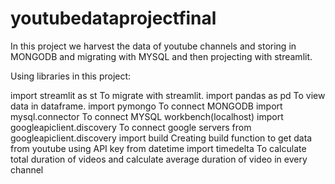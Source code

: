 # youtubedataprojectfinal

In this project we harvest the data of youtube channels and storing in MONGODB
and migrating with MYSQL and then projecting with streamlit.

Using libraries in this project:

import streamlit as st
  To migrate with streamlit.
import pandas as pd
  To view data in dataframe.
import pymongo
   To connect MONGODB
import mysql.connector
   To connect MYSQL workbench(localhost)
import googleapiclient.discovery
   To connect google servers
from googleapiclient.discovery import build
  Creating build function to get data from youtube using API key
from datetime import timedelta
   To calculate total duration of videos and calculate average duration of video in every channel

   
